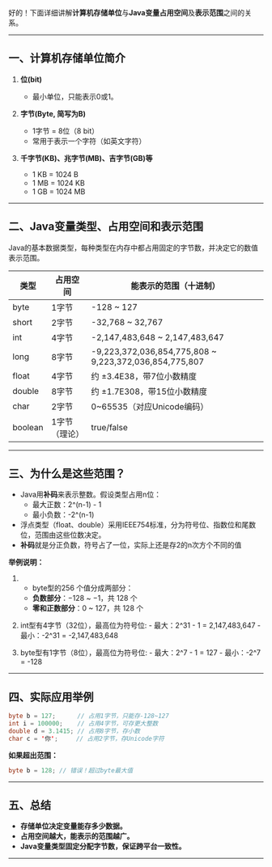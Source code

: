 好的！下面详细讲解**计算机存储单位**与**Java变量占用空间**及**表示范围**之间的关系。

---

## 一、计算机存储单位简介

1. **位(bit)**  
   - 最小单位，只能表示0或1。

2. **字节(Byte, 简写为B)**  
   - 1字节 = 8位（8 bit）
   - 常用于表示一个字符（如英文字符）

3. **千字节(KB)、兆字节(MB)、吉字节(GB)等**  
   - 1 KB = 1024 B  
   - 1 MB = 1024 KB  
   - 1 GB = 1024 MB

---

## 二、Java变量类型、占用空间和表示范围

Java的基本数据类型，每种类型在内存中都占用固定的字节数，并决定它的数值表示范围。

| 类型     | 占用空间 | 能表示的范围（十进制）                 |
|----------|---------|---------------------------|
| byte     | 1字节   | -128 ~ 127                |
| short    | 2字节   | -32,768 ~ 32,767          |
| int      | 4字节   | -2,147,483,648 ~ 2,147,483,647  |
| long     | 8字节   | -9,223,372,036,854,775,808 ~ 9,223,372,036,854,775,807 |
| float    | 4字节   | 约 ±3.4E38，带7位小数精度 |
| double   | 8字节   | 约 ±1.7E308，带15位小数精度|
| char     | 2字节   | 0~65535（对应Unicode编码）|
| boolean  | 1字节（理论）| true/false |

---

## 三、为什么是这些范围？

- Java用**补码**来表示整数。假设类型占用n位：
  - 最大正数：2^(n-1) - 1
  - 最小负数：-2^(n-1)
- 浮点类型（float、double）采用IEEE754标准，分为符号位、指数位和尾数位，范围由这些位数决定。
- **补码**就是分正负数，符号占了一位，实际上还是存2的n次方个不同的值

**举例说明：**

1. - byte型的256 个值分成两部分：
	- **负数部分**：−128 ~ −1，共 128 个
	- **零和正数部分**：0 ~ 127，共 128 个
2. int型有4字节（32位），最高位为符号位:
	   - 最大：2^31 - 1 = 2,147,483,647
	   - 最小：-2^31 = -2,147,483,648

2. byte型有1字节（8位），最高位为符号位:
	   - 最大：2^7 - 1 = 127
	   - 最小：-2^7 = -128

---

## 四、实际应用举例

```java
byte b = 127;      // 占用1字节，只能存-128~127
int i = 100000;    // 占用4字节，可存更大整数
double d = 3.1415; // 占用8字节，存小数
char c = '你';     // 占用2字节，存Unicode字符
```

**如果超出范围：**
```java
byte b = 128; // 错误！超过byte最大值
```

---

## 五、总结

- **存储单位决定变量能存多少数据。**
- **占用空间越大，能表示的范围越广。**
- **Java变量类型固定分配字节数，保证跨平台一致性。**

---
